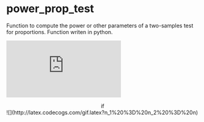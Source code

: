 # power_prop_test
Function to compute the power or other parameters of a two-samples test for proportions. Function writen in python.

![](http://latex.codecogs.com/gif.latex?p_o%20%3D%20%5Cfrac%7Bp_1n_1%20&plus;%20p_2n_2%7D%7Bn_1%20&plus;%20n_2%7D)
<br>
<center>if</center>
![](http://latex.codecogs.com/gif.latex?n_1%20%3D%20n_2%20%3D%20n)